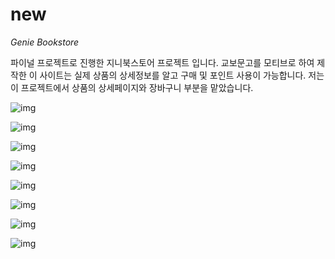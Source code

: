 # new

*Genie Bookstore*

파이널 프로젝트로 진행한 지니북스토어 프로젝트 입니다. 교보문고를 모티브로 하여 제작한 이 사이트는 실제 상품의 상세정보를 알고 구매 및 포인트 사용이 가능합니다.
저는 이 프로젝트에서 상품의 상세페이지와 장바구니 부분을 맡았습니다.


![img](images/1.png) 

![img](images/2.png)

![img](images/3.png)

![img](images/4.png)

![img](images/5.png)

![img](images/6.png)

![img](images/7.png)

![img](images/8.png)

